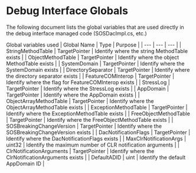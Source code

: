 # Debug Interface Globals

The following document lists the global variables that are used directly in the debug interface managed code (SOSDacImpl.cs, etc.)

Global variables used
| Global Name | Type | Purpose |
| --- | --- | --- |
| StringMethodTable | TargetPointer | Identify where the string MethodTable exists |
| ObjectMethodTable | TargetPointer | Identify where the object MethodTable exists |
| SystemDomain | TargetPointer | Identify where the SystemDomain exists |
| DirectorySeparator | TargetPointer | Identify where the directory separator exists |
| FeatureCOMInterop | TargetPointer | Identify where the flag for FeatureCOMInterop exists |
| StressLog | TargetPointer | Identify where the StressLog exists |
| AppDomain | TargetPointer | Identify where the AppDomain exists |
| ObjectArrayMethodTable | TargetPointer | Identify where the ObjectArrayMethodTable exists |
| ExceptionMethodTable | TargetPointer | Identify where the ExceptionMethodTable exists |
| FreeObjectMethodTable | TargetPointer | Identify where the FreeObjectMethodTable exists |
| SOSBreakingChangeVersion | TargetPointer | Identify where the SOSBreakingChangeVersion exists |
| DacNotificationFlags | TargetPointer | Identify where the DacNotificationFlags exists |
| MaxClrNotificationArgs | uint32 | Identify the maximum number of CLR notification arguments |
| ClrNotificationArguments | TargetPointer | Identify where the ClrNotificationArguments exists |
| DefaultADID | uint | Identify the default AppDomain ID |
